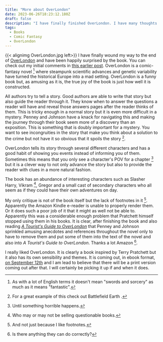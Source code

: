 ```yaml
---
title: "More about OverLondon"
date: 2023-06-26T18:23:12.180Z
draft: false
description: "I have finally finished OverLondon. I have many thoughts and opinions. You have been warned."
tags:
  - Books
  - Comic Fantasy
  - OverLondon
---
```


{{< alignimg OverLondon.jpg left>}} I have finally wound my way to the end of [OverLondon](https://www.overlondon.net/) and have been happily surprised by the book. You can check out my initial comments in [this earlier post](/posts/overlondon/). OverLondon is a comic-fantasy novel [^1] where steampunk scientific advances and genetic variability have turned the historical Europe into a mad setting. OverLondon is a funny book but, as amusing as it is, the true joy of the book is just how well it is constructed.

All authors try to tell a story. Good authors are able to write that story but also guide the reader through it. They know when to answer the questions a reader will have and reveal those answers pages after the reader thinks of them. This is tricky enough in a normal story but it is even more difficult in a mystery. Penney and Johnson have a knack for navigating this and making the journey through their book seem more of a discovery than an exposition. This is something that is doubly important for a mystery. You want to see incongruities in the story that make you think about a solution to the crime but not have it so obvious that it spoils the story [^2].

OverLondon tells its story through several different characters and has a good habit of showing you events instead of informing you of them. Sometimes this means that you only see a character's POV for a chapter [^4] but it is a clever way to not only advance the story but also to provide the reader with clues in a more natural fashion.

The book has an abundance of interesting characters such as Slasher Harry, Vikram [^5], Gregor and a small cast of secondary characters who all seem as if they could have their own adventures on day. 

My only critique is not of the book itself but the lack of footnotes in it [^6]. Apparently the Amazon Kindle e-reader is unable to properly render them. Or it does such a poor job of it that it might as well not be able to. Apparently this was a considerable enough problem that Pratchett himself stopped using them in his books. It is clear, after finishing the book and also reading [_A Tourist's Guide to OverLondon_](https://www.overlondon.net/visitors-guide) that Penney and Johnson sprinkled amusing anecdotes and references throughout the novel only to have to remove them and put some of them into the text of the novel and also into _A Tourist's Guide to OverLondon_. Thanks a lot Amazon [^7].

 I really liked OverLondon. It is clearly a book inspired by Terry Pratchett but it also has its own sensibility and themes. It is coming out, in ebook format, [on September 12th](https://www.overlondon.net/overlondon) and I am lead to believe that there will be a print version coming out after that. I will certainly be picking it up if and when it does. 

[^1]: As with a lot of English terms it doesn't mean "swords and sorcery" as much as it means "fantastic".
[^2]: For a great example of this check out Battlefield Earth [^3].
[^3]: Actually don't. It is a horrible book.
[^4]: Until something horrible happens.
[^5]: Who may or may not be selling questionable books. 
[^6]: And not just because I like footnotes.
[^7]: Is there anything they can do correctly?
